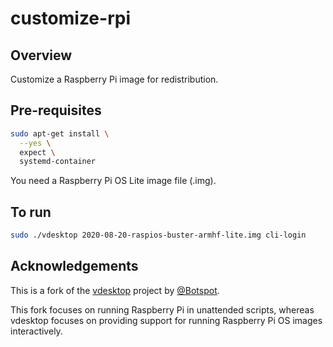 # customize-rpi

## Overview

Customize a Raspberry Pi image for redistribution.

## Pre-requisites

```bash
sudo apt-get install \
  --yes \
  expect \
  systemd-container
```

You need a Raspberry Pi OS Lite image file (.img).

## To run

```bash
sudo ./vdesktop 2020-08-20-raspios-buster-armhf-lite.img cli-login
```

## Acknowledgements

This is a fork of the [vdesktop](https://github.com/Botspot/vdesktop) project by [@Botspot](https://github.com/Botspot).

This fork focuses on running Raspberry Pi in unattended scripts, whereas vdesktop focuses on providing support for running Raspberry Pi OS images interactively.
